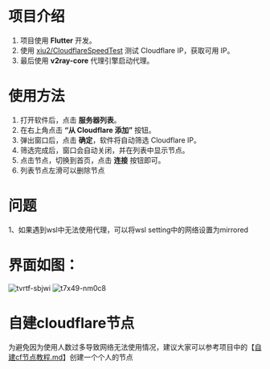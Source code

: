 # 项目介绍

1. 项目使用 **Flutter** 开发。
2. 使用 [xiu2/CloudflareSpeedTest](https://github.com/xiu2/CloudflareSpeedTest) 测试 Cloudflare IP，获取可用 IP。
3. 最后使用 **v2ray-core** 代理引擎启动代理。

# 使用方法

1. 打开软件后，点击 **服务器列表**。
2. 在右上角点击 **“从 Cloudflare 添加”** 按钮。
3. 弹出窗口后，点击 **确定**，软件将自动筛选 Cloudflare IP。
4. 筛选完成后，窗口会自动关闭，并在列表中显示节点。
5. 点击节点，切换到首页，点击 **连接** 按钮即可。
6. 列表节点左滑可以删除节点

# 问题
1、如果遇到wsl中无法使用代理，可以将wsl setting中的网络设置为mirrored

# 界面如图：
![tvrtf-sbjwi](https://github.com/user-attachments/assets/b1995d4d-83fe-4332-9d4f-85183cea58c2)
![t7x49-nm0c8](https://github.com/user-attachments/assets/64ada0ea-d135-46f4-8d60-02ae2ba0be93)

# 自建cloudflare节点
为避免因为使用人数过多导致网络无法使用情况，建议大家可以参考项目中的【[自建cf节点教程.md](https://github.com/jesee/cfvpn/blob/master/%E8%87%AA%E5%BB%BAcf%E8%8A%82%E7%82%B9%E6%95%99%E7%A8%8B.md)】创建一个个人的节点
